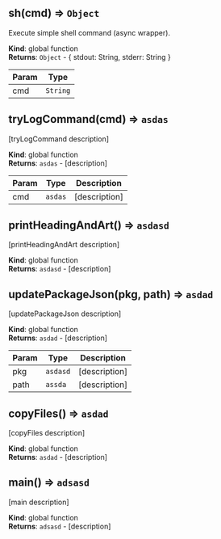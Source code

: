 <a name="sh"></a>

## sh(cmd) ⇒ <code>Object</code>
Execute simple shell command (async wrapper).

**Kind**: global function  
**Returns**: <code>Object</code> - { stdout: String, stderr: String }  

| Param | Type |
| --- | --- |
| cmd | <code>String</code> | 

<a name="tryLogCommand"></a>

## tryLogCommand(cmd) ⇒ <code>asdas</code>
[tryLogCommand description]

**Kind**: global function  
**Returns**: <code>asdas</code> - [description]  

| Param | Type | Description |
| --- | --- | --- |
| cmd | <code>asdas</code> | [description] |

<a name="printHeadingAndArt"></a>

## printHeadingAndArt() ⇒ <code>asdasd</code>
[printHeadingAndArt description]

**Kind**: global function  
**Returns**: <code>asdasd</code> - [description]  
<a name="updatePackageJson"></a>

## updatePackageJson(pkg, path) ⇒ <code>asdad</code>
[updatePackageJson description]

**Kind**: global function  
**Returns**: <code>asdad</code> - [description]  

| Param | Type | Description |
| --- | --- | --- |
| pkg | <code>asdasd</code> | [description] |
| path | <code>assda</code> | [description] |

<a name="copyFiles"></a>

## copyFiles() ⇒ <code>asdad</code>
[copyFiles description]

**Kind**: global function  
**Returns**: <code>asdad</code> - [description]  
<a name="main"></a>

## main() ⇒ <code>adsasd</code>
[main description]

**Kind**: global function  
**Returns**: <code>adsasd</code> - [description]  
